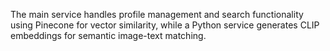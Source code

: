 The main service handles profile management and search functionality using Pinecone for vector similarity, while a Python service generates CLIP embeddings for semantic image-text matching.
